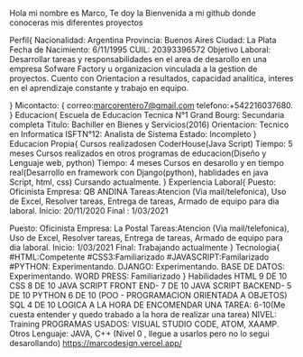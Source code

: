 Hola mi nombre es Marco, 
Te doy la Bienvenida a mi github donde conoceras mis diferentes proyectos

Perfil{
Nacionalidad: Argentina
Provincia: Buenos Aires
Ciudad: La Plata
Fecha de Nacimiento: 6/11/1995
CUIL: 20393396572
Objetivo Laboral: Desarrollar tareas y responsabilidades en el area de desarollo en una empresa Sofware Factory u organizacion vinculada a la gestion de proyectos.
Cuento con Orientacion a resultados, capacidad analitica, interes en el aprendizaje constante y trabajo en equipo.

}
Micontacto: {
correo:marcorentero7@gmail.com
telefono:+542216037680.
}
Educacion{
Escuela de Educacion Tecnica N°1 Grand Bourg: Secundaria completa
Titulo: Bachiller en Bienes y Servicios(2016)
Orientacion: Tecnico en Informatica
ISFTN°12: Analista de Sistema
Estado: Incompleto
}
Educacion Propia{
Cursos realizadosen CoderHouse(Java Script)
Tiempo: 5 meses
Cursos realizados en otros programas de educacion(Diseño y Lenguaje web, python)
Tiempo: 4 meses
Cursos en desarollo y en tiempo real(Desarrollo en framework con Django(python), hablidades en java Script, html, css)
Cursando actualmente.
}
Experiencia Laboral{
Puesto: Oficinista
Empresa: QB ANDINA
Tareas:Atencion (Via mail/telefonica), Uso de Excel, Resolver tareas, Entrega de tareas, Armado de equipo para dia laboral.
Inicio: 20/11/2020
Final : 1/03/2021

Puesto: Oficinista
Empresa: La Postal
Tareas:Atencion (Via mail/telefonica), Uso de Excel, Resolver tareas, Entrega de tareas, Armado de equipo para dia laboral.
Inicio: 1/03/2021
Final: Trabajando actualmente
}
Tecnologia{
#HTML:Competente
#CSS3:Familiarizado
#JAVASCRIPT:Familarizado
#PYTHON: Experimentando.
DJANGO: Experimentando.
BASE DE DATOS: Experimentando.
WORD PRESS: Familiarizado
}
Habilidades
HTML 9 DE 10
CSS 8 DE 10
JAVA SCRIPT FRONT END-  7 DE 10
JAVA SCRIPT BACKEND- 5 DE 10
PYTHON 6 DE 10 (POO - PROGRAMACION ORIENTADA A OBJETOS)
SQL 4 DE 10
LOGICA A LA HORA DE ENCOMENDAR UNA TAREA: 6-10(Me cuesta entender y quedo trabado a la hora de realizar una tarea)
NIVEL: Training
PROGRAMAS USADOS: VISUAL STUDIO CODE, ATOM, XAAMP.
Otros Lenguaje: JAVA, C++ (Nivel 0 , llegue a usarlos pero no lo segui desarollando)
https://marcodesign.vercel.app/

